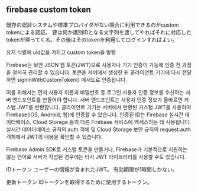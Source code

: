 ## firebase custom token

既存の認証システムや標準プロバイダがない場合に利用できるのがcustom tokenによる認証。
要は何か識別IDとなる文字列を渡してやればそれに対応したtokenが帰ってくる。その後はそのtokenを利用してログインすればよい。

유저 식별에 uid값을 가지고 custom token을 발행


Firebase는 보안 JSON 웹 토큰(JWT)으로 사용자나 기기 인증이 가능해 인증 전 과정을 철저히 관리할 수 있습니다. 토큰을 서버에서 생성한 뒤 클라이언트 기기에 다시 전달하면 signInWithCustomToken() 메서드로 인증됩니다.

이를 위해서는 먼저 사용자 이름과 비밀번호 등 로그인 사용자 인증 정보를 수신하는 서버 엔드포인트를 만들어야 합니다. 서버 엔드포인트는 사용자 인증 정보가 올바르면 커스텀 JWT를 반환합니다. 클라이언트 기기는 서버에서 반환된 커스텀 JWT를 사용하여 Firebase(iOS, Android, 웹)에 인증할 수 있습니다. 인증된 ID는 Firebase 실시간 데이터베이스, Cloud Storage 등의 다른 Firebase 서비스에 액세스하는 데 사용됩니다. 실시간 데이터베이스 규칙의 auth 객체 및 Cloud Storage 보안 규칙의 request.auth 객체에서 JWT의 내용을 확인할 수 있습니다.

Firebase Admin SDK로 커스텀 토큰을 만들거나, Firebase가 기본적으로 지원하는 않는 언어로 서버가 작성된 경우에는 타사 JWT 라이브러리를 사용할 수도 있습니다.


IDトークン
ユーザーの情報が含まれたJWT。
有効期限が1時間しかない。

更新トークン
IDトークンを取得するために使用するトークン。

[Firebase Authentication Custom Tokenの取得と利用]: https://qiita.com/zaburo/items/92920fa955bdb890c52e
[Firebase AuthenticationとIDトークンと更新トークンとセキュリティの話]: https://qiita.com/yaegaki/items/60618ee0dfe94bfddb79
[커스텀 토큰 만들기]: https://firebase.google.com/docs/auth/admin/create-custom-tokens?hl=ko